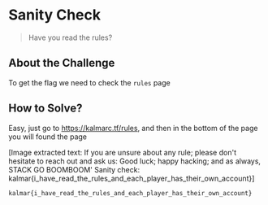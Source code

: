# Sanity Check
> Have you read the rules?

## About the Challenge
To get the flag we need to check the `rules` page

## How to Solve?
Easy, just go to https://kalmarc.tf/rules, and then in the bottom of the page you will found the page


[Image extracted text: If you are unsure about any rule; please don't hesitate to reach out and ask us:
Good luck; happy hacking; and as always, STACK GO BOOMBOOM'
Sanity check: kalmar{i_have_read_the_rules_and_each_player_has_their_own_account}]


```
kalmar{i_have_read_the_rules_and_each_player_has_their_own_account}
```